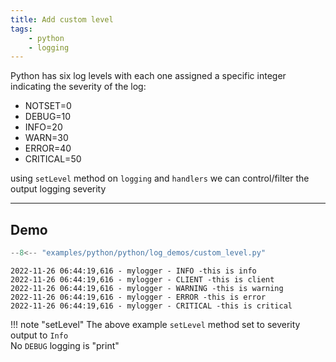 ```yaml
---
title: Add custom level
tags:
    - python
    - logging
---
```


Python has six log levels with each one assigned a specific integer indicating the severity of the log:

- NOTSET=0
- DEBUG=10
- INFO=20
- WARN=30
- ERROR=40
- CRITICAL=50

using `setLevel` method on `logging` and `handlers` we can control/filter the output logging severity  

---

## Demo

```python title="custom_level.py" linenums="1" hl_lines="5 6 24"
--8<-- "examples/python/python/log_demos/custom_level.py"
```

```title="Result" linenums="1" hl_lines="2"
2022-11-26 06:44:19,616 - mylogger - INFO -this is info
2022-11-26 06:44:19,616 - mylogger - CLIENT -this is client
2022-11-26 06:44:19,616 - mylogger - WARNING -this is warning
2022-11-26 06:44:19,616 - mylogger - ERROR -this is error
2022-11-26 06:44:19,616 - mylogger - CRITICAL -this is critical
```

!!! note "setLevel"
    The above example `setLevel` method set to severity output to `Info`  
    No `DEBUG` logging is "print"
     